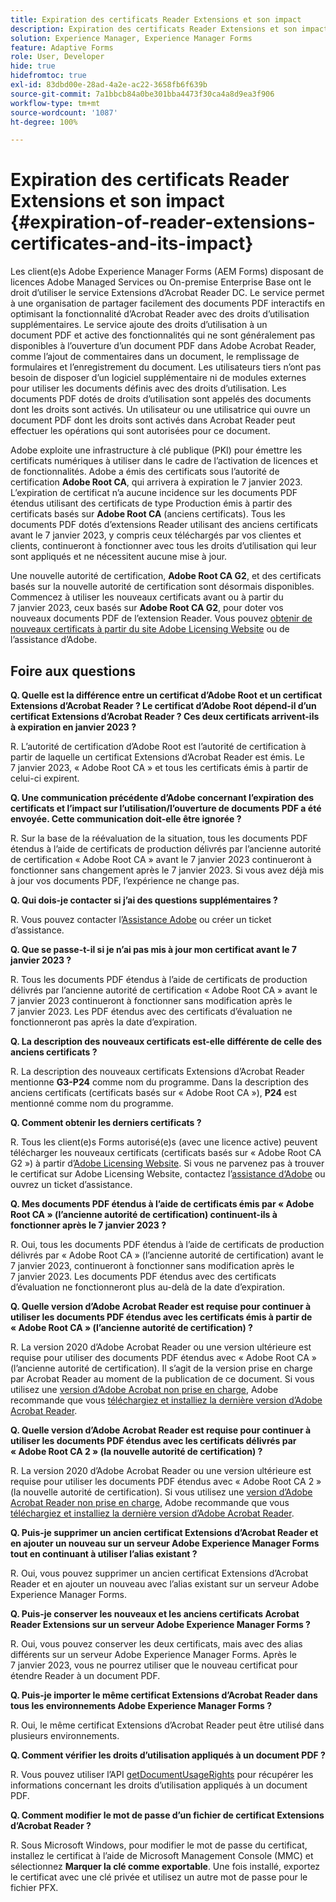 ```yaml
---
title: Expiration des certificats Reader Extensions et son impact
description: Expiration des certificats Reader Extensions et son impact
solution: Experience Manager, Experience Manager Forms
feature: Adaptive Forms
role: User, Developer
hide: true
hidefromtoc: true
exl-id: 83dbd00e-28ad-4a2e-ac22-3658fb6f639b
source-git-commit: 7a1bbcb84a0be301bba4473f30ca4a8d9ea3f906
workflow-type: tm+mt
source-wordcount: '1087'
ht-degree: 100%

---
```


# Expiration des certificats Reader Extensions et son impact {#expiration-of-reader-extensions-certificates-and-its-impact}

Les client(e)s Adobe Experience Manager Forms (AEM Forms) disposant de licences Adobe Managed Services ou On-premise Enterprise Base ont le droit d’utiliser le service Extensions d’Acrobat Reader DC. Le service permet à une organisation de partager facilement des documents PDF interactifs en optimisant la fonctionnalité d’Acrobat Reader avec des droits d’utilisation supplémentaires. Le service ajoute des droits d’utilisation à un document PDF et active des fonctionnalités qui ne sont généralement pas disponibles à l’ouverture d’un document PDF dans Adobe Acrobat Reader, comme l’ajout de commentaires dans un document, le remplissage de formulaires et l’enregistrement du document. Les utilisateurs tiers n’ont pas besoin de disposer d’un logiciel supplémentaire ni de modules externes pour utiliser les documents définis avec des droits d’utilisation. Les documents PDF dotés de droits d’utilisation sont appelés des documents dont les droits sont activés. Un utilisateur ou une utilisatrice qui ouvre un document PDF dont les droits sont activés dans Acrobat Reader peut effectuer les opérations qui sont autorisées pour ce document.

Adobe exploite une infrastructure à clé publique (PKI) pour émettre les certificats numériques à utiliser dans le cadre de l’activation de licences et de fonctionnalités. Adobe a émis des certificats sous l’autorité de certification **Adobe Root CA**, qui arrivera à expiration le 7 janvier 2023. L’expiration de certificat n’a aucune incidence sur les documents PDF étendus utilisant des certificats de type Production émis à partir des certificats basés sur **Adobe Root CA** (anciens certificats). Tous les documents PDF dotés d’extensions Reader utilisant des anciens certificats avant le 7 janvier 2023, y compris ceux téléchargés par vos clientes et clients, continueront à fonctionner avec tous les droits d’utilisation qui leur sont appliqués et ne nécessitent aucune mise à jour.

Une nouvelle autorité de certification, **Adobe Root CA G2**, et des certificats basés sur la nouvelle autorité de certification sont désormais disponibles. Commencez à utiliser les nouveaux certificats avant ou à partir du 7 janvier 2023, ceux basés sur **Adobe Root CA G2**, pour doter vos nouveaux documents PDF de l’extension Reader.  Vous pouvez [obtenir de nouveaux certificats à partir du site Adobe Licensing Website](https://licensing.adobe.com/) ou de l’assistance d’Adobe.

## Foire aux questions

**Q. Quelle est la différence entre un certificat d’Adobe Root et un certificat Extensions d’Acrobat Reader ? Le certificat d’Adobe Root dépend-il d’un certificat Extensions d’Acrobat Reader ? Ces deux certificats arrivent-ils à expiration en janvier 2023 ?**

R. L’autorité de certification d’Adobe Root est l’autorité de certification à partir de laquelle un certificat Extensions d’Acrobat Reader est émis. Le 7 janvier 2023, « Adobe Root CA » et tous les certificats émis à partir de celui-ci expirent.

**Q. Une communication précédente d’Adobe concernant l’expiration des certificats et l’impact sur l’utilisation/l’ouverture de documents PDF a été envoyée. Cette communication doit-elle être ignorée ?**

R. Sur la base de la réévaluation de la situation, tous les documents PDF étendus à l’aide de certificats de production délivrés par l’ancienne autorité de certification « Adobe Root CA » avant le 7 janvier 2023 continueront à fonctionner sans changement après le 7 janvier 2023. Si vous avez déjà mis à jour vos documents PDF, l’expérience ne change pas.

**Q. Qui dois-je contacter si j’ai des questions supplémentaires ?**

R. Vous pouvez contacter l’[Assistance Adobe](https://experienceleague.adobe.com/fr?support-solution=Experience+Manager&lang=fr#support) ou créer un ticket d’assistance.

**Q. Que se passe-t-il si je n’ai pas mis à jour mon certificat avant le 7 janvier 2023 ?**

R. Tous les documents PDF étendus à l’aide de certificats de production délivrés par l’ancienne autorité de certification « Adobe Root CA » avant le 7 janvier 2023 continueront à fonctionner sans modification après le 7 janvier 2023. Les PDF étendus avec des certificats d’évaluation ne fonctionneront pas après la date d’expiration.

**Q. La description des nouveaux certificats est-elle différente de celle des anciens certificats ?**

R. La description des nouveaux certificats Extensions d’Acrobat Reader mentionne **G3-P24** comme nom du programme. Dans la description des anciens certificats (certificats basés sur « Adobe Root CA »), **P24** est mentionné comme nom du programme.

**Q. Comment obtenir les derniers certificats ?**

R. Tous les client(e)s Forms autorisé(e)s (avec une licence active) peuvent télécharger les nouveaux certificats (certificats basés sur « Adobe Root CA G2 ») à partir d’[Adobe Licensing Website](https://licensing.adobe.com/). Si vous ne parvenez pas à trouver le certificat sur Adobe Licensing Website, contactez l’[assistance d‘Adobe](https://experienceleague.adobe.com/fr?support-solution=Experience+Manager&lang=fr#support) ou ouvrez un ticket d’assistance.

**Q. Mes documents PDF étendus à l’aide de certificats émis par « Adobe Root CA » (l’ancienne autorité de certification) continuent-ils à fonctionner après le 7 janvier 2023 ?**

R. Oui, tous les documents PDF étendus à l’aide de certificats de production délivrés par « Adobe Root CA » (l’ancienne autorité de certification) avant le 7 janvier 2023, continueront à fonctionner sans modification après le 7 janvier 2023. Les documents PDF étendus avec des certificats d’évaluation ne fonctionneront plus au-delà de la date d’expiration.

**Q. Quelle version d’Adobe Acrobat Reader est requise pour continuer à utiliser les documents PDF étendus avec les certificats émis à partir de « Adobe Root CA » (l’ancienne autorité de certification) ?**

R. La version 2020 d’Adobe Acrobat Reader ou une version ultérieure est requise pour utiliser des documents PDF étendus avec « Adobe Root CA » (l’ancienne autorité de certification). Il s’agit de la version prise en charge par Acrobat Reader au moment de la publication de ce document. Si vous utilisez une [version d’Adobe Acrobat non prise en charge](https://helpx.adobe.com/fr/support/programs/eol-matrix.html), Adobe recommande que vous [téléchargiez et installiez la dernière version d’Adobe Acrobat Reader](https://get.adobe.com/fr/reader/).

**Q. Quelle version d’Adobe Acrobat Reader est requise pour continuer à utiliser les documents PDF étendus avec les certificats délivrés par « Adobe Root CA 2 » (la nouvelle autorité de certification) ?**

R. La version 2020 d’Adobe Acrobat Reader ou une version ultérieure est requise pour utiliser les documents PDF étendus avec « Adobe Root CA 2 » (la nouvelle autorité de certification). Si vous utilisez une [version d’Adobe Acrobat Reader non prise en charge](https://helpx.adobe.com/fr/support/programs/eol-matrix.html), Adobe recommande que vous [téléchargiez et installiez la dernière version d’Adobe Acrobat Reader](https://get.adobe.com/fr/reader/).

**Q. Puis-je supprimer un ancien certificat Extensions d’Acrobat Reader et en ajouter un nouveau sur un serveur Adobe Experience Manager Forms tout en continuant à utiliser l’alias existant ?**

R. Oui, vous pouvez supprimer un ancien certificat Extensions d’Acrobat Reader et en ajouter un nouveau avec l’alias existant sur un serveur Adobe Experience Manager Forms.

**Q. Puis-je conserver les nouveaux et les anciens certificats Acrobat Reader Extensions sur un serveur Adobe Experience Manager Forms ?**

R. Oui, vous pouvez conserver les deux certificats, mais avec des alias différents sur un serveur Adobe Experience Manager Forms. Après le 7 janvier 2023, vous ne pourrez utiliser que le nouveau certificat pour étendre Reader à un document PDF.

**Q. Puis-je importer le même certificat Extensions d’Acrobat Reader dans tous les environnements Adobe Experience Manager Forms ?**

R. Oui, le même certificat Extensions d’Acrobat Reader peut être utilisé dans plusieurs environnements.

**Q. Comment vérifier les droits d’utilisation appliqués à un document PDF ?**

R. Vous pouvez utiliser l’API [getDocumentUsageRights](/help/forms/developing/acrobat-reader-dc-extensions-service.md) pour récupérer les informations concernant les droits d’utilisation appliqués à un document PDF.

**Q. Comment modifier le mot de passe d’un fichier de certificat Extensions d’Acrobat Reader ?**

R. Sous Microsoft Windows, pour modifier le mot de passe du certificat, installez le certificat à l’aide de Microsoft Management Console (MMC) et sélectionnez **Marquer la clé comme exportable**. Une fois installé, exportez le certificat avec une clé privée et utilisez un autre mot de passe pour le fichier PFX.


<!-- 
## Applying the certificates {#obtaning-and-applying-the-certificates} 

You can choose one of the following paths to apply latest certificates:

* [Updating certificates for an AEM Forms on JEE environment](#Updating-and-Applying-certificates-for-an-AEM-Forms-on-JEE-environment) 
* [Updating certificates for an AEM Forms on OSGi environment](#Updating-and-applying-certificates-for-an-AEM-Forms-on-OSGi-environment)

>[!NOTE]
>
>The document uses the term certificates and credentials interchangeably.

### Pre-requisites {#Pre-requisites}

Updating the certificates requires using actions available on AEM Forms administrator console and Reader Extension APIs provided by AEM Forms. The document is intended for users and administrators with knowledge of using Adobe Experience Manger Forms APIs. Before you start, ensure that: 

* the user has administrator rights on underlying AEM Forms environment. 
* the user has setup the [development environment](https://experienceleague.adobe.com/docs/experience-manager-65-lts/developing/devtools/howto-projects-eclipse.html) and has access to it.
* [obtain the certificates](#obtain-the-certificates).


### Obtain the certificates {#obtain-the-certificates}

The Rights credential is delivered as a digital certificate that contains the public key, the private key, and the password used to access the credential.

If your organization purchases a production version of Reader Extensions, the production Rights credential is delivered by Adobe Licensing Website (LWS). A production Rights credential is unique to your organization and can enable the specific usage rights that you require.

If you obtained Reader Extensions through a partner or software provider who integrated Reader Extensions into their software, the Rights credential is provided to you by that partner who, in turn, receives this credential from Adobe.

>[!NOTE]
>
>The Rights credential cannot be used for typical document signing or assertion of identity. For these applications, you can use a self-sign certificate or acquire an identity certificate from a Certificate Authority (CA).

The following types of Rights credentials are available:

**Customer Evaluation**: A credential with a short validity period that is provided to customers who want to evaluate Reader Extensions. Usage rights applied to documents using this credential expire when the credential expires. This type of credential is valid only for two to three months.

**Production**: A credential with a long validity period that is provided to customers who purchased the full product. Production credentials are unique to each customer but can be installed on multiple systems.

If you have already used certificates to reader extend PDF files, download a production certificate from [Adobe Licensing Website (LWS)](https://licensing.adobe.com/).

### Applying certificates for an AEM Forms on JEE environment {#Updating-and-Applying-certificates-for-an-AEM-Forms-on-JEE-environment} 

Applying new certificates on AEM Forms on JEE stack requires importing new credentials and applying usage rights. You can use admin console to import credentials and AEM Forms Reader Extension APIs to apply usage rights. 

#### Import and configure credentials 

You can use the Trust Store Management pages to import a new credential. The Trust Store may contain more than one Reader Extensions credential. Designate one of those credentials as the default Reader Extensions credential. The default credential is used when a Workbench user is unable to determine which credential to use during process creation. These rules apply to default credentials:

* If you import a Reader Extensions credential and the Trust Store contains no other Reader Extensions credentials, it is set as the default.
* If you import a Reader Extensions credential with the Default option selected, the default type is removed from an existing default credential. The imported credential becomes the default.
* You cannot delete a default Reader Extensions credential. To delete the default credential, first set another credential as the default. An exception to this rule is that if there is only one credential, you can delete it even though it is the default.
* You cannot update a default Reader Extensions credential.

To import the credentials: 

1. In administration console, click Settings > Trust Store Management > Local Credentials.
1. Click Import and, under Trust Store Type, select Acrobat Reader DC extensions Credential.
1. (Optional) To indicate that this credential is the default credential to use with Acrobat Reader DC extensions, select Default.
1. In the Alias box, type an identifier for the credential. This identifier is used as the display name for the credential in Acrobat Reader DC extensions. This alias is also used to access the credential programmatically using the AEM forms SDK.
1. Click Choose File to locate the credential, type the password of the credential, and then click OK.

If the error message "Failed to import credential due to either incorrect file format, or incorrect password" appears, verify that the password is valid.

You can also import and delete credentials programmatically. (See [Programming with AEM forms](../../developing/credentials.md).)

<!-- ### Remove usage rights from existing rights-enabled PDF documents

Remove usage rights from existing rights-enabled PDF documents before applying usage rights with latest credentials. AEM Forms on JEE provides APIs to remove usage rights. For detailed instructions, see [Removing Usage Rights from PDF Documents](../../developing/assigning-usage-rights.md#removing-usage-rights-from-pdf-documents).

To remove usage rights for AEM Forms on JEE processes developed in Workbench, see [Workbench Help](https://helpx.adobe.com/content/dam/help/fr/experience-manager/6-5/forms/pdf/WorkbenchHelp.pdf). 

#### Apply the usage rights to PDF documents 

After importing new credentials, you can apply usage rights to PDF documents using the Acrobat Reader DC extensions Java Client API and web service.  For details, see [Applying Usage Rights to PDF Documents](../../developing/assigning-usage-rights.md#applying-usage-rights-to-pdf-documents). 


### Applying certificates for an AEM Forms on OSGi environment {#Updating-and-applying-certificates-for-an-AEM-Forms-on-OSGi-environment}

Applying new certificates on AEM Forms on OSGi stack requires importing new credentials and applying usage rights. You can use admin console to import credentials and AEM Forms Reader Extension APIs to apply usage rights. 

#### Import credentials {#Import-credentials}

In an AEM Forms on OSGi environment, a Reader Extension credential is associated with fd-service user. Before adding credentials for fd-user key store, perform the following steps to create a key store: 

1. Log in to your AEM Author instance as an Administrator.
1. Go to **[!UICONTROL Tools]**> **[!UICONTROL Security]**>**[!UICONTROL Users]**.
1. Scroll down the list of users until you find fd-service user account.
1. Click **[!UICONTROL fd-service]** user.
1. Click keystore tab.
1. Click **[!UICONTROL Create KeyStore]**.
1. Set the KeyStore Access Password and save your settings to create the KeyStore password.

After creating the key-store, add credentials to fd-service user. The following video explains the steps: 

>[!VIDEO](https://images-tv.adobe.com/mpcv3/5577/8db8e554-f04b-4fae-8108-b9b5e0eb03ad_1627925794.854x480at800_h264.mp4)

The following command list the details of the pfx file. Before running the command, navigate to the directory that contains the .pfx file.

`keytool -v -list -storetype pkcs12 -keystore [name of your .pfx file]`

For example, keytool -v -list -storetype pkcs12 -keystore 1005566.pfx where 1005566.pfx is the name of my pfx file

<!-- ### Remove usage rights from existing rights-enabled PDF documents

Remove usage rights from existing rights-enabled PDF documents before applying usage rights with latest credentials. You can remove the usage rights for a document by invoking the removeUsageRights API from within the docAssuranceServiceAPI. For detailed information, see [Remove Usage Rights](/help/forms/using/aem-document-services-programmatically.md#removing-usage-rights) document.

#### Apply the usage rights to PDF documents 

To apply usage rights in an AEM Forms on OSGi environment, Create custom OSGi service to usage rights to the documents. You can also create a servlet with a POST method to return the reader extended PDF to the user. For detailed instructions, see [Applying Reader Extensions](https://experienceleague.adobe.com/docs/experience-manager-learn/forms/document-services/apply-reader-extension-rights-to-pdf.html?lang=fr).  -->
